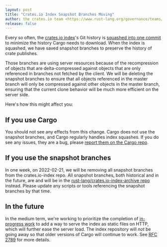 ```yaml
---
layout: post
title: "Crates.io Index Snapshot Branches Moving"
author: the crates.io team <https://www.rust-lang.org/governance/teams/crates-io>
release: false
---
```


Every so often, the [crates.io index](https://github.com/rust-lang/crates.io-index)'s Git history
is [squashed into one
commit](https://internals.rust-lang.org/t/cargos-crate-index-upcoming-squash-into-one-commit/8440)
to minimize the history Cargo needs to download. When the index is squashed, we have saved snapshot
branches to preserve the history of crate publishes.

Those branches are using server resources because of the recompression of objects that are
delta-compressed against objects that are only referenced in branches not fetched by the client. We
will be deleting the snapshot branches to ensure that all objects referenced in the master branch
will only be compressed against other objects in the master branch, ensuring that the current clone
behavior will be much more efficient on the server side.

Here's how this might affect you:

## If you use Cargo

You should not see any effects from this change. Cargo does not use the snapshot branches, and
Cargo regularly handles index squashes. If you do see any issues, they are a bug, please [report
them on the Cargo repo](https://github.com/rust-lang/cargo).

## If you use the snapshot branches

In one week, on 2022-02-21, we will be removing all snapshot branches from the crates.io-index
repo. All snapshot branches, both historical and in the future, are and will be in the
[rust-lang/crates.io-index-archive repo](https://github.com/rust-lang/crates.io-index-archive)
instead. Please update any scripts or tools referencing the snapshot branches by that time.

## In the future

In the medium term, we're working to prioritize the completion of [in-progress
work](https://github.com/rust-lang/cargo/issues/9069) to add a way to serve the index as static
files on HTTP, which will further ease the server load. The index repository will *not* be going
away so that older versions of Cargo will continue to work. See [RFC
2789](https://github.com/rust-lang/rfcs/pull/2789) for more details.
